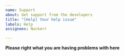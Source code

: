 ```yaml
---
name: Support
about: Get support from the developers
title: "[Help] Your help issue"
labels: Help
assignees: Nuckerr

---
```


**Please right what you are having problems with here**
